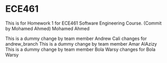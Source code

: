 # ECE461

This is for Homework 1 for ECE461 Software Engineering Course. (Commit by Mohamed Ahmed)
Mohamed Ahmed

This is a dummy change by team member Andrew Cali changes for andrew_branch
This is a dummy change by team member Amar AlAzizy
This is a dummy change by team member Bola Warsy changes for Bola Warsy
